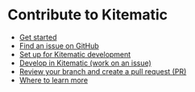 <!--[metadata]>
+++
title = "Contribute to Kitematic"
description = "Introduces Kitematic contribute topics and tour"
keywords = ["Kitematic, open source, contribute, contributor, tour, issue, review"]
[menu.main]
parent="mn_oss_contrib"
identifier="smn_kitematic_contrib"
weight=1
+++
<![end-metadata]-->

# Contribute to Kitematic
* [Get started](get_started.md)
* [Find an issue on GitHub](find_issue.md)
* [Set up for Kitematic development](set_up_dev.md)
* [Develop in Kitematic (work on an issue)](work_issue.md)
* [Review your branch and create a pull request (PR)](create_pr.md)
* [Where to learn more](next_steps.md)
